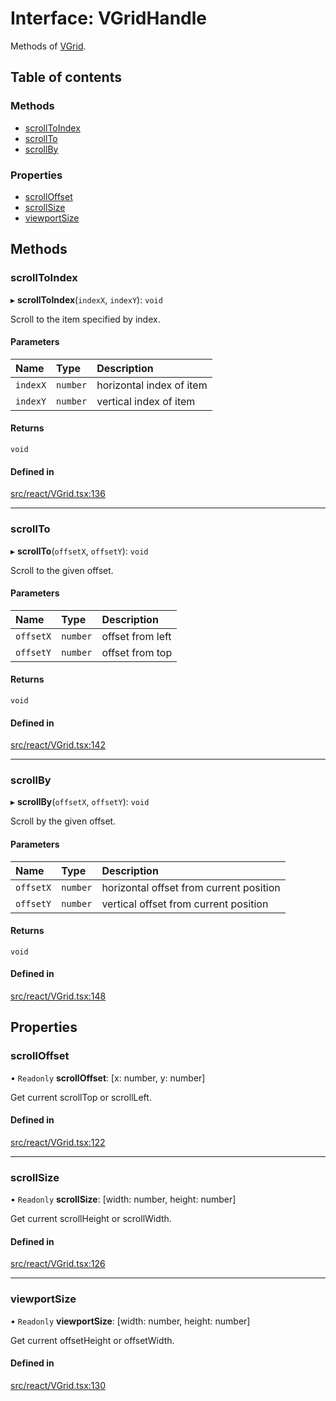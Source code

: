 # Interface: VGridHandle

Methods of [VGrid](../API.md#experimental_vgrid).

## Table of contents

### Methods

- [scrollToIndex](VGridHandle.md#scrolltoindex)
- [scrollTo](VGridHandle.md#scrollto)
- [scrollBy](VGridHandle.md#scrollby)

### Properties

- [scrollOffset](VGridHandle.md#scrolloffset)
- [scrollSize](VGridHandle.md#scrollsize)
- [viewportSize](VGridHandle.md#viewportsize)

## Methods

### scrollToIndex

▸ **scrollToIndex**(`indexX`, `indexY`): `void`

Scroll to the item specified by index.

#### Parameters

| Name | Type | Description |
| :------ | :------ | :------ |
| `indexX` | `number` | horizontal index of item |
| `indexY` | `number` | vertical index of item |

#### Returns

`void`

#### Defined in

[src/react/VGrid.tsx:136](https://github.com/inokawa/virtua/blob/af2a5b3f/src/react/VGrid.tsx#L136)

___

### scrollTo

▸ **scrollTo**(`offsetX`, `offsetY`): `void`

Scroll to the given offset.

#### Parameters

| Name | Type | Description |
| :------ | :------ | :------ |
| `offsetX` | `number` | offset from left |
| `offsetY` | `number` | offset from top |

#### Returns

`void`

#### Defined in

[src/react/VGrid.tsx:142](https://github.com/inokawa/virtua/blob/af2a5b3f/src/react/VGrid.tsx#L142)

___

### scrollBy

▸ **scrollBy**(`offsetX`, `offsetY`): `void`

Scroll by the given offset.

#### Parameters

| Name | Type | Description |
| :------ | :------ | :------ |
| `offsetX` | `number` | horizontal offset from current position |
| `offsetY` | `number` | vertical offset from current position |

#### Returns

`void`

#### Defined in

[src/react/VGrid.tsx:148](https://github.com/inokawa/virtua/blob/af2a5b3f/src/react/VGrid.tsx#L148)

## Properties

### scrollOffset

• `Readonly` **scrollOffset**: [x: number, y: number]

Get current scrollTop or scrollLeft.

#### Defined in

[src/react/VGrid.tsx:122](https://github.com/inokawa/virtua/blob/af2a5b3f/src/react/VGrid.tsx#L122)

___

### scrollSize

• `Readonly` **scrollSize**: [width: number, height: number]

Get current scrollHeight or scrollWidth.

#### Defined in

[src/react/VGrid.tsx:126](https://github.com/inokawa/virtua/blob/af2a5b3f/src/react/VGrid.tsx#L126)

___

### viewportSize

• `Readonly` **viewportSize**: [width: number, height: number]

Get current offsetHeight or offsetWidth.

#### Defined in

[src/react/VGrid.tsx:130](https://github.com/inokawa/virtua/blob/af2a5b3f/src/react/VGrid.tsx#L130)
